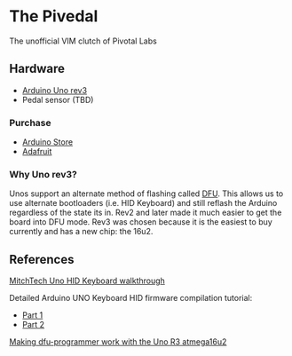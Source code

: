 # The Pivedal

The unofficial VIM clutch of Pivotal Labs

## Hardware

* [Arduino Uno rev3](http://arduino.cc/en/Main/ArduinoBoardUno)
* Pedal sensor (TBD)

### Purchase
* [Arduino Store](http://store.arduino.cc/ww/index.php?main_page=product_info&cPath=11_12&products_id=195)
* [Adafruit](http://adafruit.com/products/50)

### Why Uno rev3?
Unos support an alternate method of flashing called [DFU](http://arduino.cc/en/Hacking/DFUProgramming8U2).
This allows us to use alternate bootloaders (i.e. HID Keyboard) and still reflash the Arduino regardless
of the state its in. Rev2 and later made it much easier to get the board into DFU mode. Rev3 was chosen
because it is the easiest to buy currently and has a new chip: the 16u2.

## References

[MitchTech Uno HID Keyboard walkthrough](http://mitchtech.net/arduino-usb-hid-keyboard/)

Detailed Arduino UNO Keyboard HID firmware compilation tutorial:
* [Part 1](http://hunt.net.nz/users/darran/weblog/13a32/Arduino_UNO_Keyboard_HID_Part_1.html)
* [Part 2](http://hunt.net.nz/users/darran/weblog/faf5e/Arduino_UNO_Keyboard_HID_Part_2.html)

[Making dfu-programmer work with the Uno R3 atmega16u2](http://academic.cleardefinition.com/2012/07/31/using-dfu-programmer-with-an-arduino-uno-r3/)
